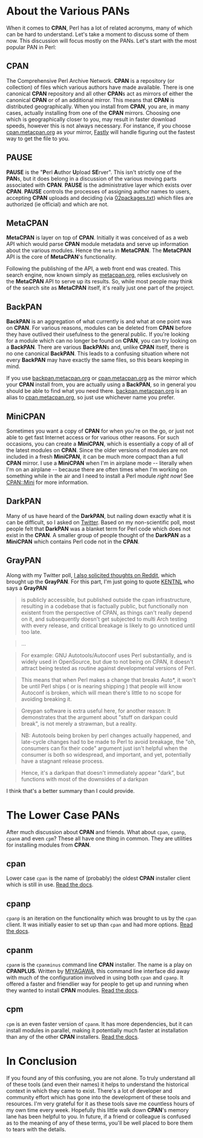 # About the Various PANs

When it comes to **CPAN**, Perl has a lot of related acronyms, many of which can be hard to understand.  Let's take a moment to discuss some of them now.  This discussion will focus mostly on the PANs.  Let's start with the most popular PAN in Perl:

## CPAN

The Comprehensive Perl Archive Network.  **CPAN** is a repository (or collection) of files which various authors have made available.  There is one canonical **CPAN** repository and all other **CPAN**s act as mirrors of either the canonical **CPAN** or of an additional mirror.  This means that **CPAN** is distributed geographically.  When you install from **CPAN**, you are, in many cases, actually installing from one of the **CPAN** mirrors.  Choosing one which is geographically closer to you, may result in faster download speeds, however this is not always necessary.  For instance, if you choose [cpan.metacpan.org](https://cpan.metacpan.org) as your mirror, [Fastly](https://www.fastly.com/) will handle figuring out the fastest way to get the file to you.

## PAUSE

**PAUSE** is the "**P**erl **A**uthor **U**pload **SE**rver".  This isn't strictly one of the **PAN**s, but it does belong in a discussion of the various moving parts associated with **CPAN**.  **PAUSE** is the administrative layer which exists over **CPAN**.  **PAUSE** controls the processes of assigning author names to users, accepting **CPAN** uploads and deciding (via [02packages.txt](https://cpan.metacpan.org/modules/02packages.details.txt)) which files are authorized (ie official) and which are not.

## MetaCPAN

**MetaCPAN** is layer on top of **CPAN**.  Initially it was conceived of as a web API which would parse **CPAN** module metadata and serve up information about the various modules.  Hence the `meta` in **MetaCPAN**.  The **MetaCPAN** API is the core of **MetaCPAN**'s functionality.

Following the publishing of the API, a web front end was created. This search engine, now known simply as [metacpan.org](https://metacpan.org), relies exclusively on the **MetaCPAN** API to serve up its results.  So, while most people may think of the search site as **MetaCPAN** itself, it's really just one part of the project.

## BackPAN

**BackPAN** is an aggregation of what currently is and what at one point was on **CPAN**.  For various reasons, modules can be deleted from **CPAN** before they have outlived their usefulness to the general public.  If you're looking for a module which can no longer be found on **CPAN**, you can try looking on a **BackPAN**.  There are various **BackPAN**s and, unlike **CPAN** itself, there is no one canonical **BackPAN**.  This leads to a confusing situation where not every **BackPAN** may have exactly the same files, so this bears keeping in mind.

If you use [backpan.metacpan.org](https://backpan.metacpan.org) or [cpan.metacpan.org](https://cpan.metacpan.org) as the mirror which your **CPAN** install from, you are actually using a **BackPAN**, so in general you should be able to find what you need there. [backpan.metacpan.org](https://backpan.metacpan.org) is an alias to [cpan.metacpan.org](https://cpan.metacpan.org), so just use whichever name you prefer.

## MiniCPAN

Sometimes you want a copy of **CPAN** for when you're on the go, or just not able to get fast Internet access or for various other reasons.  For such occasions, you can create a **MiniCPAN**, which is essentially a copy of all of the latest modules on **CPAN**.  Since the older versions of modules are not included in a fresh **MiniCPAN**, it can be much more compact than a full **CPAN** mirror.  I use a **MiniCPAN** when I'm in airplane mode -- literally when I'm on an airplane -- because there are often times when I'm working on something while in the air and I need to install a Perl module *right now*!  See [CPAN::Mini](https://metacpan.org/pod/CPAN::Mini) for more information.

## DarkPAN

Many of us have heard of the **DarkPAN**, but nailing down exactly what it is can be difficult, so I asked on [Twitter](https://twitter.com/olafalders/status/1034113626960011264).  Based on my non-scientific poll, most people felt that **DarkPAN** was a blanket term for Perl code which does not exist in the **CPAN**.  A smaller group of people thought of the **DarkPAN** as a **MiniCPAN** which contains Perl code not in the **CPAN**.

## GrayPAN

Along with my Twitter poll, [I also solicited thoughts on Reddit](https://www.reddit.com/r/perl/comments/9aqipz/what_is_the_darkpan/), which brought up the **GrayPAN**.  For this part, I'm just going to quote [KENTNL](https://metacpan.org/author/KENTNL) who says a **GrayPAN**

> is publicly accessible, but published outside the cpan infrastructure, resulting in a codebase that is factually public, but functionally non existent from the perspective of CPAN, as things can't really depend on it, and subsequently doesn't get subjected to multi Arch testing with every release, and critical breakage is likely to go unnoticed until too late.

> ...

>For example: GNU Autotools/Autoconf uses Perl substantially, and is widely used in OpenSource, but due to not being on CPAN, it doesn't attract being tested as routine against developmental versions of Perl.

>This means that when Perl makes a change that breaks Auto*, it won't be until Perl ships ( or is nearing shipping ) that people will know Autoconf is broken, which will mean there's little to no scope for avoiding breaking it.

>Greypan software is extra useful here, for another reason: It demonstrates that the argument about "stuff on darkpan could break", is not merely a strawman, but a reality.

>NB: Autotools being broken by perl changes actually happened, and late-cycle changes had to be made to Perl to avoid breakage, the "oh, consumers can fix their code" argument just isn't helpful when the consumer is both so widespread, and important, and yet, potentially have a stagnant release process.

>Hence, it's a darkpan that doesn't immediately appear "dark", but functions with most of the downsides of a darkpan

I think that's a better summary than I could provide.

# The Lower Case PANs

After much discussion about **CPAN** and friends.  What about `cpan`, `cpanp`, `cpanm` and even `cpm`?  These all have one thing in common.  They are utilities for installing modules from **CPAN**.

## cpan

Lower case `cpan` is the name of (probably) the oldest **CPAN** installer client which is still in use.  [Read the docs](https://metacpan.org/pod/cpan).

## cpanp

`cpanp` is an iteration on the functionality which was brought to us by the `cpan` client.  It was initially easier to set up than `cpan` and had more options. [Read the docs](https://metacpan.org/pod/distribution/CPANPLUS/bin/cpanp).

## cpanm

`cpanm` is the `cpanminus` command line **CPAN** installer.  The name is a play on **CPANPLUS**.  Written by [MIYAGAWA](https://metacpan.org/author/MIYAGAWA), this command line interface did away with much of the configuration involved in using both `cpan` and `cpanp`.  It offered a faster and friendlier way for people to get up and running when they wanted to install **CPAN** modules. [Read the docs](https://metacpan.org/pod/cpanm).

## cpm

`cpm` is an even faster version of `cpanm`.  It has more dependencies, but it can install modules in parallel, making it potentially much faster at installation than any of the other **CPAN** installers.  [Read the docs](https://metacpan.org/pod/App::cpm).

# In Conclusion

If you found any of this confusing, you are not alone.  To truly understand all of these tools (and even their names) it helps to understand the historical context in which they came to exist.  There's a lot of developer and community effort which has gone into the development of these tools and resources.  I'm very grateful for it as these tools save me countless hours of my own time every week. Hopefully this little walk down **CPAN**'s memory lane has been helpful to you.  In future, if a friend or colleague is confused as to the meaning of any of these terms, you'll be well placed to bore them to tears with the details.
